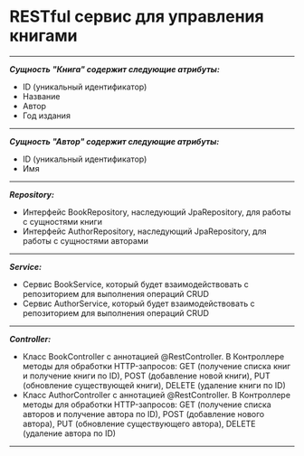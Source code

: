 <h1>RESTful сервис для управления книгами</h1>

---
***Сущность "Книга" содержит следующие атрибуты:***

- ID (уникальный идентификатор)
- Название
- Автор
- Год издания
---
***Сущность "Автор" содержит следующие атрибуты:***

- ID (уникальный идентификатор)
- Имя
---

***Repository:***

- Интерфейс BookRepository, наследующий JpaRepository, для работы с сущностями книги
- Интерфейс AuthorRepository, наследующий JpaRepository, для работы с сущностями авторами
---


***Service:***
- Cервис BookService, который будет взаимодействовать с репозиторием для выполнения операций CRUD
- Cервис AuthorService, который будет взаимодействовать с репозиторием для выполнения операций CRUD
---
***Controller:***
- Класс BookController с аннотацией @RestController. В Контроллере методы для обработки HTTP-запросов: GET (получение списка книг и получение книги по ID), POST (добавление новой книги), PUT (обновление существующей книги), DELETE (удаление книги по ID)
- Класс AuthorController с аннотацией @RestController. В Контроллере методы для обработки HTTP-запросов: GET (получение списка авторов и получение автора по ID), POST (добавление нового автора), PUT (обновление существующего автора), DELETE (удаление автора по ID)
---
